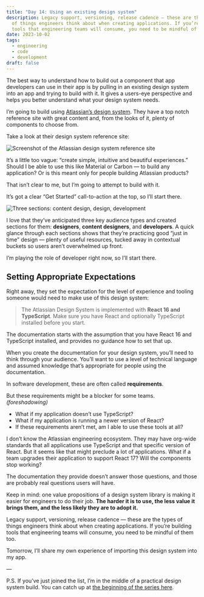 ```yaml
---
title: "Day 14: Using an existing design system"
description: Legacy support, versioning, release cadence — these are the types
  of things engineers think about when creating applications. If you’re building
  tools that engineering teams will consume, you need to be mindful of them too.
date: 2023-10-02
tags:
  - engineering
  - code
  - development
draft: false
---
```

The best way to understand how to build out a component that app developers can use in their app is by pulling in an existing design system into an app and trying to build with it. It gives a users-eye perspective and helps you better understand what your design system needs.

I’m going to build using [Atlassian’s design system](https://atlassian.design/). They have a top notch reference site with great content and, from the looks of it, plenty of components to choose from.

Take a look at their design system reference site:

![Screenshot of the Atlassian design system reference site](/assets/i/post-pds-14-1.png)

It’s a little too vague: “create simple, intuitive and beautiful experiences.” Should I be able to use this like Material or Carbon — to build any application? Or is this meant only for people building Atlassian products? 

That isn’t clear to me, but I’m going to attempt to build with it.

It’s got a clear “Get Started” call-to-action at the top, so I’ll start there.

![Three sections: content design, design, development](/assets/i/post-pds-14-2.png)

I love that they’ve anticipated three key audience types and created sections for them: **designers**, **content designers**, and **developers**. A quick glance through each sections shows that they’re practicing good “just in time” design — plenty of useful resources, tucked away in contextual buckets so users aren’t overwhelmed up front.

I’m playing the role of developer right now, so I’ll start there.

## Setting Appropriate Expectations

Right away, they set the expectation for the level of experience and tooling someone would need to make use of this design system:

> The Atlassian Design System is implemented with **React 16 and TypeScript**. Make sure you have React and optionally TypeScript installed before you start.

The documentation starts with the assumption that you have React 16 and TypeScript installed, and provides no guidance how to set that up.

When you create the documentation for your design system, you’ll need to think through your audience. You’ll want to use a level of technical language and assumed knowledge that’s appropriate for people using the documentation. 

In software development, these are often called **requirements**. 

But these requirements might be a blocker for some teams. *(foreshadowing)*

* What if my application doesn’t use TypeScript?
* What if my application is running a newer version of React?
* If these requirements aren’t met, am I able to use these tools at all?

I don’t know the Atlassian engineering ecosystem. They may have org-wide standards that all applications use TypeScript and that specific version of React. But it seems like that might preclude a lot of applications. What if a team upgrades their application to support React 17? Will the components stop working?

The documentation they provide doesn’t answer those questions, and those are probably real questions users will have.

Keep in mind: one value propositions of a design system library is making it easier for engineers to do their job. **The harder it is to use, the less value it brings them, and the less likely they are to adopt it.**

Legacy support, versioning, release cadence — these are the types of things engineers think about when creating applications. If you’re building tools that engineering teams will consume, you need to be mindful of them too.

Tomorrow, I’ll share my own experience of importing this design system into my app.

—

P.S. If you’ve just joined the list, I’m in the middle of a practical design system build. You can catch up at [the beginning of the series here](https://practicaldesignsystems.com/daily/let-s-build-a-design-system/).